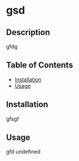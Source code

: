 # gsd

## Description 

gfdg

## Table of Contents

* [Installation](#installation)
* [Usage](#usage)

## Installation

gfsgf


## Usage

gfd
undefined


